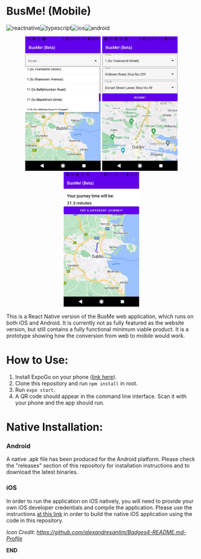 # BusMe! (Mobile)
![reactnative](https://img.shields.io/badge/React_Native-20232A?style=for-the-badge&logo=react&logoColor=61DAFB)![typescript](https://img.shields.io/badge/TypeScript-007ACC?style=for-the-badge&logo=typescript&logoColor=white)![ios](https://img.shields.io/badge/iOS-000000?style=for-the-badge&logo=ios&logoColor=white)![android](https://img.shields.io/badge/Android-3DDC84?style=for-the-badge&logo=android&logoColor=white)

<p align="center">
<img src="readme_images/mobile1.jpg" width="200px"> 
<img src="readme_images/mobile2.jpg" width="200px">
<img src="readme_images/mobile3.jpg" width="200px">
</p> 

This is a React Native version of the BusMe web application, which runs on both iOS and Android.
It is currently not as fully featured as the website version, but still contains a fully functional minimum viable product. 
It is a prototype showing how the conversion from web to mobile would work.

# How to Use:
1. Install ExpoGo on your phone ([link here](https://expo.dev/client)).
2. Clone this repository and run `npm install` in root. 
3. Run `expo start`.
4. A QR code should appear in the command line interface. Scan it with your phone and the app should run.

# Native Installation:
### Android
A native .apk file has been produced for the Android platform. Please check the "releases" section of this repository for installation instructions and to download the latest binaries.

### iOS
In order to run the application on iOS natively, you will need to provide your own iOS developer credentials and compile the application. Please use the instructions [at this link](https://docs.expo.dev/archive/classic-updates/building-standalone-apps/) in order to build the native iOS application using the code in this repository. 

*Icon Credit: https://github.com/alexandresanlim/Badges4-README.md-Profile*

**END**
